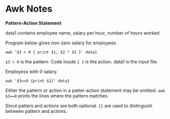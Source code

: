 Awk Notes
=========

**Pattern-Action Statement**

data1 contains employee name, salary per hour, number of hours worked

Program below gives non-zero salary for employees.
```
awk '$3 > 0 { print $1, $2 * $3 }' data1
```

`$3 > 0` is the pattern. Code inside `{ }` is the action. data1 is the input file.

Employess with 0 salary.
```
awk '$3==0 {print $1}' data1
```

Either the pattern or action in a patter-action statement may be omitted. `awk $3==0` prints the lines where the pattern matches. 

Since patters and actions are both optional. `{}` are used to distinguish between pattern and actions.


